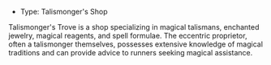 - Type: Talismonger's Shop

Talismonger's Trove is a shop specializing in magical talismans, enchanted jewelry, magical reagents, and spell formulae. The eccentric proprietor, often a talismonger themselves, possesses extensive knowledge of magical traditions and can provide advice to runners seeking magical assistance.